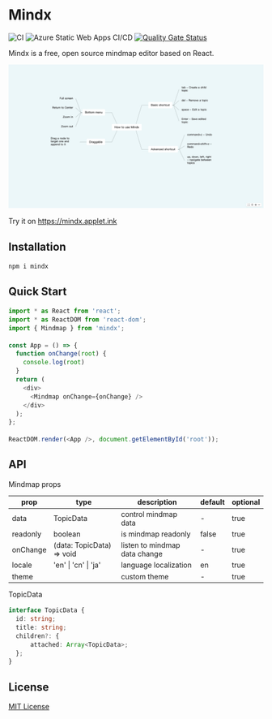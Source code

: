 # Mindx

![CI](https://github.com/unhandledrejection/mindx/workflows/CI/badge.svg) 
![Azure Static Web Apps CI/CD](https://github.com/unhandledrejection/mindx/workflows/Azure%20Static%20Web%20Apps%20CI/CD/badge.svg) 
[![Quality Gate Status](https://sonarcloud.io/api/project_badges/measure?project=unhandledrejection_mindx&metric=alert_status)](https://sonarcloud.io/dashboard?id=unhandledrejection_mindx) 

Mindx is a free, open source mindmap editor based on React.

![](./demo.jpg)

Try it on https://mindx.applet.ink

## Installation

```shell
npm i mindx
```

## Quick Start

```JavaScript
import * as React from 'react';
import * as ReactDOM from 'react-dom';
import { Mindmap } from 'mindx';

const App = () => {
  function onChange(root) {
    console.log(root)
  }
  return (
    <div>
      <Mindmap onChange={onChange} />
    </div>
  );
};

ReactDOM.render(<App />, document.getElementById('root'));
```

## API
Mindmap props

| prop     | type                         | description                   | default | optional |
| -------- | ---------------------------- | ----------------------------- | ------- | -------- |
| data     | TopicData                    | control mindmap data          | -       | true     |
| readonly | boolean                      | is mindmap readonly           | false   | true     |
| onChange | (data: TopicData) => void    | listen to mindmap data change | -       | true     |
| locale   | 'en' &#124; 'cn' &#124; 'ja' | language localization         | en      | true     |
| theme    |                              | custom theme                  | -       | true     |

TopicData

```typescript
interface TopicData {
  id: string;
  title: string;
  children?: {
      attached: Array<TopicData>;
  };
}
```

## License

[MIT License](https://github.com/unhandledrejection/mindx/blob/master/LICENSE)
